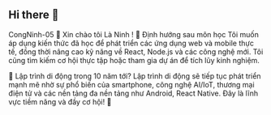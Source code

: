## Hi there 👋
CongNinh-05
👋 Xin chào tôi Là Ninh ! 🎯 Định hướng sau môn học Tôi muốn áp dụng kiến thức đã học để phát triển các ứng dụng web và mobile thực tế, đồng thời nâng cao kỹ năng về React, Node.js và các công nghệ mới. Tôi cũng tìm kiếm cơ hội thực tập hoặc tham gia dự án để tích lũy kinh nghiệm.

🔮 Lập trình di động trong 10 năm tới? Lập trình di động sẽ tiếp tục phát triển mạnh mẽ nhờ sự phổ biến của smartphone, công nghệ AI/IoT, thương mại điện tử và các nền tảng đa nền tảng như Android, React Native. Đây là lĩnh vực tiềm năng và đầy cơ hội! 🚀
